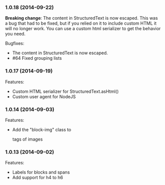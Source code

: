 ### 1.0.18 (2014-09-22)

**Breaking change**: The content in StructuredText is now escaped. This was a bug that had to be fixed, but if you relied on it to include custom HTML it will no longer work. You can use a custom html serializer to get the behavior you need.

Bugfixes:

  - The content in StructuredText is now escaped.
  - \#64 Fixed grouping lists

### 1.0.17 (2014-09-19)

Features:

  - Custom HTML serializer for StructuredText.asHtml()
  - Custom user agent for NodeJS

### 1.0.14 (2014-09-03)

Features:

  - Add the "block-img" class to <p> tags of images

### 1.0.13 (2014-09-02)

Features:

  - Labels for blocks and spans
  - Add support for h4 to h6
